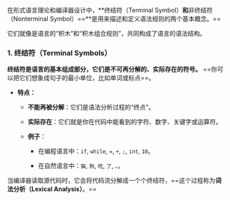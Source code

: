 在形式语言理论和编译器设计中，**终结符（Terminal Symbol）**和**非终结符（Nonterminal Symbol）==**是用来描述和定义语法规则的两个基本概念。==

它们就像是语言的“积木”和“积木组合规则”，共同构成了语言的语法结构。

### 1. 终结符（Terminal Symbols）

**终结符是语言的基本组成部分，它们是不可再分解的、实际存在的符号。** ==你可以把它们想象成句子的最小单位，比如单词或标点==。

- **特点：**
    
    - **不能再被分解**：它们是语法分析过程的“终点”。
        
    - **实际存在**：它们就是你在代码中能看到的字符、数字、关键字或运算符。
        
    - **例子**：
        
        - 在编程语言中：`if`, `while`, `=`, `+`, `;`, `int`, `10`。
            
        - 在自然语言中：`猫`, `狗`, `吃`, `了`, `。`。
            

当编译器读取源代码时，它会将代码流分解成一个个终结符，==这个过程称为**词法分析（Lexical Analysis）**。==